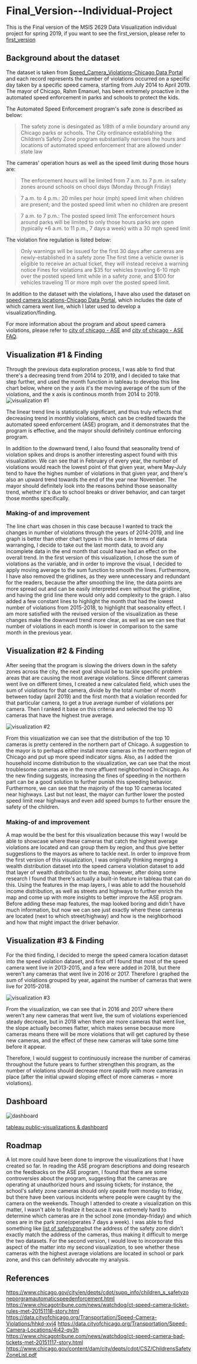 # Final_Version--Individual-Project
This is the Final version of the MSIS 2629 Data Visualization individual project for spring 2019, if you want to see the first_version, please refer to [first_version](https://github.com/jacksonh2/Individual-Project-Chicago_Speed_Violation/blob/master/First_Version.md)


## Background about the dataset
The dataset is taken from [Speed_Camera_Violations-Chicago Data Portal](https://data.cityofchicago.org/Transportation/Speed-Camera-Violations/hhkd-xvj4) and each record represents the number of violations occurred on a specific day taken by a specific speed camera, starting from July 2014 to April 2019. The mayor of Chicago, Rahm Emanuel, has been extremely proactive in the automated speed enforcement in parks and schools to protect the kids. 

The Automated Speed Enforcement program's safe zone is described as below:

> The safety zone is desingated as 1/8th of a mile boundary around any Chicago parks or schools. The City ordinance establishing the Children’s Safety Zone program substantially narrows the hours and locations of automated speed enforcement that are allowed under state law

The cameras' operation hours as well as the speed limit during those hours are:

> The enforcement hours will be limited from 7 a.m. to 7 p.m. in safety zones around schools on chool days (Monday through Friday)

> 7 a.m. to 4 p.m.: 20 miles per hour (mph) speed limit when children are present; and the posted speed limit when no children are present

> 7 a.m. to 7 p.m.: The posted speed limit
> The enforcement hours around parks will be limited to only those hours parks are open (typically *6 a.m. to 11 p.m., 7 days a week) with a 30 mph speed limit

The violation fine regulation is listed below:

> Only warnings will be issued for the first 30 days after cameras are newly-established in a safety zone
The first time a vehicle owner is eligible to receive an actual ticket, they will instead receive a warning notice
Fines for violations are $35 for vehicles traveling 6-10 mph over the posted speed limit while in a safety zone, and $100 for vehicles traveling 11 or more mph over the posted speed limit.


In addition to the dataset with the violations, I have also used the dataset on [speed camera locations-Chicago Data Portal](https://data.cityofchicago.org/Transportation/Speed-Camera-Locations/4i42-qv3h), which includes the date of which camera went live, which I later used to develop a visualization/finding.

For more information about the program and about speed camera violations, please refer to [city of chicago - ASE](https://www.chicago.gov/city/en/depts/cdot/supp_info/children_s_safetyzoneporgramautomaticspeedenforcement.html) and [city of chicago - ASE FAQ](https://www.chicago.gov/city/en/depts/cdot/supp_info/children_s_safetyzoneporgramautomaticspeedenforcement/automated_speed_enforcementfrequentlyaskedquestions.html).

## Visualization #1 & Finding
Through the previous data exploration process, I was able to find that there's a decreasing trend from 2014 to 2019, and I decided to take that step further, and used the month function in tableau to develop this line chart below, where on the y axis it's the moving average of the sum of the violations, and the x axis is continous month from 2014 to 2019.
![visualization #1](https://github.com/jacksonh2/Individual-Project-Chicago_Speed_Violation/blob/master/Monthly%20sum%20violation-Final.png)

The linear trend line is statistically significant, and thus truly reflects that decreasing trend in monthly violations, which can be credited towards the automated speed enforcement (ASE) program, and it demonstrates that the program is effective, and the mayor should definitely continue enforcing program. 

In addition to the downward trend, I also found that seasonality trend of violation spikes and drops is another interesting aspect found with this visualization. We can see that in February of every year, the number of violations would reach the lowest point of that given year, where May-July tend to have the highes number of violations in that given year, and there's also an upward trend towards the end of the year near November. The mayor should definitely look into the reasons behind those seasonality trend, whether it's due to school breaks or driver behavior, and can target those months specifically.


### Making-of and improvement
The line chart was chosen in this case because I wanted to track the changes in number of violations through the years of 2014-2019, and line graph is better than other chart types in this case. In terms of data warranging, I decide to take out the last month data, to avoid any incomplete data in the end month that could have had an effect on the overall trend. In the first version of this visualization, I chose the sum of violations as the variable, and in order to improve the visual, I decided to apply moving average to the sum function to smooth the lines. Furthermore, I have also removed the gridlines, as they were unnecessary and redundant for the readers, because the after smoothing the line, the data points are more spread out and can be easily interpreted even without the gridline, and having the grid line there would only add complexity to the graph. I also added a few constant lines to highlight the month that had the lowest number of violations from 2015-2018, to highlight that seasonality effect. I am more satisfied with the revised version of the visualization as these changes make the downward trend more clear, as well as we can see that number of violations in each month is lower in comparison to the same month in the previous year.

## Visualization #2 & Finding
After seeing that the program is slowing the drivers down in the safety zones across the city, the next goal should be to tackle specific problem areas that are causing the most average violations. Since different cameras went live on different times, I created a new calculated field, which uses the sum of violations for that camera, divide by the total number of month between today (april 2019) and the first month that a violation recorded for that particular camera, to get a true average number of violations per camera. Then I ranked it base on this criteria and selected the top 10 cameras that have the highest true average. 

![visualization #2](https://github.com/jacksonh2/Individual-Project-Chicago_Speed_Violation/blob/master/top%2010%20monthly%20average%20camera%20location-Final.png)

From this visualization we can see that the distribution of the top 10 cameras is pretty centered in the northern part of Chicago. A suggestion to the mayor is to perhaps either install more cameras in the northern region of Chicago and put up more speed indicator signs. Also, as I added the household income distribution to the visualization, we can see that the most troublesome cameras are in the more affluent neighborhood in Chicago. As the new finding suggests, increasing the fines of speeding in the northern part can be a good solution to further punish this speeding behavior.  Furthermore, we can see that the majority of the top 10 cameras located near highways. Last but not least, the mayor can further lower the posted speed limit near highways and even add speed bumps to further ensure the safety of the children.


### Making-of and improvement
A map would be the best for this visualization because this way I would be able to showcase where these cameras that catch the highest average violations are located and can group them by region, and thus give better suggestions to the mayors as where to tackle next. In order to improve from the first version of this visualization, I was originally thinking merging a wealth distribution dataset into the speed camera violation dataset to add that layer of wealth distribution to the map, however, after doing some research I found that there's actually a built-in feature in tableau that can do this. Using the features in the map layers, I was able to add the household income distribution, as well as streets and highways to further enrich the map and come up with more insights to better improve the ASE program. Before adding these map features, the map looked boring and didn't have much information, but now we can see just exactly where these cameras are located (next to which street/highway) and how is the neighborhood and how that might impact the driver behavior.

## Visualization #3 & Finding
For the third finding, I decided to merge the speed camera location dataset into the speed violation dataset, and first off I found that most of the speed camera went live in 2013-2015, and a few were added in 2018, but there weren't any cameras that went live in 2016 or 2017. Therefore I graphed the sum of violations grouped by year, against the number of cameras that were live for 2015-2018. 

![visualization #3](https://github.com/jacksonh2/First_Version--Individual-Project/blob/master/count%20of%20camera%20vs%20total%20violation.png)

From the visualization, we can see that in 2016 and 2017 where there weren't any new cameras that went live, the sum of violations experienced steady decrease, but in 2018 when there are more cameras that went live, the slope actually becomes flatter, which makes sense because more cameras means there will be more violations that will get captured by these new cameras, and the effect of these new cameras will take some time before it appear.

Therefore, I would suggest to continuously increase the number of cameras throughout the future years to further strengthen this program, as the number of violations should decrease more rapidly with more cameras in place (after the initial upward sloping effect of more cameras = more violations).




## Dashboard
![dashboard](https://github.com/jacksonh2/First_Version--Individual-Project/blob/master/dashboard.png)



[tableau public-visualizations & dashboard](https://public.tableau.com/profile/jackson.hu8026#!/vizhome/Visualization1-individualproject/Dashboard1?publish=yes)


## Roadmap
A lot more could have been done to improve the visualizations that I have created so far. In reading the ASE program descriptions and doing research on the feedbacks on the ASE program, I found that there are some controversies about the program, suggesting that the cameras are operating at unauthorized hours and issuing tickets; for instance, the school's safety zone cameras should only opeate from monday to friday, but there have been various incidents where people were caught by the camera on the weekends. Though I attended to create a visualization on this matter, I wasn't able to finalize it because it was extremely hard to determine which cameras are in the school zone (monday-friday) and which ones are in the park zone(operates 7 days a week). I was able to find something like [list of safetyzone](https://www.chicago.gov/content/dam/city/depts/cdot/CSZ/ChildrensSafetyZoneList.pdf)but the address of the safety zone didn't exactly match the address of the cameras, thus making it difficult to merge the two datasets. For the second version, I would love to incorporate this aspect of the matter into my second visualization, to see whether these cameras with the highest average violations are located in school or park zone, and this can definitely advocate my analysis.


## References
https://www.chicago.gov/city/en/depts/cdot/supp_info/children_s_safetyzoneporgramautomaticspeedenforcement.html
https://www.chicagotribune.com/news/watchdog/ct-speed-camera-ticket-rules-met-20151118-story.html
https://data.cityofchicago.org/Transportation/Speed-Camera-Violations/hhkd-xvj4
https://data.cityofchicago.org/Transportation/Speed-Camera-Locations/4i42-qv3h
https://www.chicagotribune.com/news/watchdog/ct-speed-camera-bad-tickets-met-20151117-story.html
https://www.chicago.gov/content/dam/city/depts/cdot/CSZ/ChildrensSafetyZoneList.pdf



